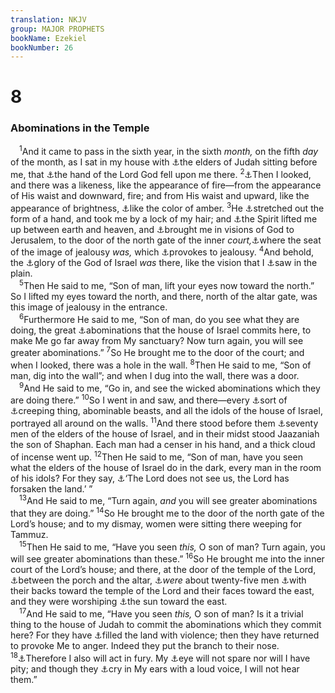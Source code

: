 ```yaml
---
translation: NKJV
group: MAJOR PROPHETS
bookName: Ezekiel 
bookNumber: 26
---
```


<div class="title"><h1>8</h1><h3>Abominations in the Temple</h3></div>
<span class="verse exe_8_1"> <sup>1</sup>And it came to pass in the sixth year, in the sixth <i>month,</i> on the fifth <i>day</i> of the month, as I sat in my house with <a data-toggle="tooltip" data-placement="bottom" title="Ezek. 14:1; 20:1; 33:31">⚓</a>the elders of Judah sitting before me, that <a data-toggle="tooltip" data-placement="bottom" title="Ezek. 1:3; 3:22">⚓</a>the hand of the Lord God fell upon me there. </span>
<span class="verse exe_8_2"><sup>2</sup><a data-toggle="tooltip" data-placement="bottom" title="Ezek. 1:26, 27">⚓</a>Then I looked, and there was a likeness, like the appearance of fire—from the appearance of His waist and downward, fire; and from His waist and upward, like the appearance of brightness, <a data-toggle="tooltip" data-placement="bottom" title="Ezek. 1:4, 27">⚓</a>like the color of amber. </span>
<span class="verse exe_8_3"><sup>3</sup>He <a data-toggle="tooltip" data-placement="bottom" title="Dan. 5:5">⚓</a>stretched out the form of a hand, and took me by a lock of my hair; and <a data-toggle="tooltip" data-placement="bottom" title="Ezek. 3:14; Acts 8:39">⚓</a>the Spirit lifted me up between earth and heaven, and <a data-toggle="tooltip" data-placement="bottom" title="Ezek. 11:1, 24; 40:2">⚓</a>brought me in visions of God to Jerusalem, to the door of the north gate of the inner <i>court,</i><a data-toggle="tooltip" data-placement="bottom" title="Jer. 7:30; 32:34; Ezek. 5:11">⚓</a>where the seat of the image of jealousy <i>was,</i> which <a data-toggle="tooltip" data-placement="bottom" title="Ex. 20:4; Deut. 32:16, 21">⚓</a>provokes to jealousy. </span>
<span class="verse exe_8_4"><sup>4</sup>And behold, the <a data-toggle="tooltip" data-placement="bottom" title="Ezek. 3:12; 9:3">⚓</a>glory of the God of Israel <i>was</i> there, like the vision that I <a data-toggle="tooltip" data-placement="bottom" title="Ezek. 1:28; 3:22, 23">⚓</a>saw in the plain.<br/></span>
<span class="verse exe_8_5"> <sup>5</sup>Then He said to me, “Son of man, lift your eyes now toward the north.” So I lifted my eyes toward the north, and there, north of the altar gate, was this image of jealousy in the entrance.<br/></span>
<span class="verse exe_8_6"> <sup>6</sup>Furthermore He said to me, “Son of man, do you see what they are doing, the great <a data-toggle="tooltip" data-placement="bottom" title="2 Kin. 23:4, 5; Ezek. 5:11; 8:9, 17">⚓</a>abominations that the house of Israel commits here, to make Me go far away from My sanctuary? Now turn again, you will see greater abominations.” </span>
<span class="verse exe_8_7"><sup>7</sup>So He brought me to the door of the court; and when I looked, there was a hole in the wall. </span>
<span class="verse exe_8_8"><sup>8</sup>Then He said to me, “Son of man, dig into the wall”; and when I dug into the wall, there was a door.<br/></span>
<span class="verse exe_8_9"> <sup>9</sup>And He said to me, “Go in, and see the wicked abominations which they are doing there.” </span>
<span class="verse exe_8_10"><sup>10</sup>So I went in and saw, and there—every <a data-toggle="tooltip" data-placement="bottom" title="Ex. 20:4; Deut. 4:16–18">⚓</a>sort of <a data-toggle="tooltip" data-placement="bottom" title="Rom. 1:23">⚓</a>creeping thing, abominable beasts, and all the idols of the house of Israel, portrayed all around on the walls. </span>
<span class="verse exe_8_11"><sup>11</sup>And there stood before them <a data-toggle="tooltip" data-placement="bottom" title="Num. 11:16, 25; Luke 10:1">⚓</a>seventy men of the elders of the house of Israel, and in their midst stood Jaazaniah the son of Shaphan. Each man had a censer in his hand, and a thick cloud of incense went up. </span>
<span class="verse exe_8_12"><sup>12</sup>Then He said to me, “Son of man, have you seen what the elders of the house of Israel do in the dark, every man in the room of his idols? For they say, <a data-toggle="tooltip" data-placement="bottom" title="Ps. 14:1; Is. 29:15; Ezek. 9:9">⚓</a>‘The Lord does not see us, the Lord has forsaken the land.’ ”<br/></span>
<span class="verse exe_8_13"> <sup>13</sup>And He said to me, “Turn again, <i>and</i> you will see greater abominations that they are doing.” </span>
<span class="verse exe_8_14"><sup>14</sup>So He brought me to the door of the north gate of the Lord’s house; and to my dismay, women were sitting there weeping for Tammuz.<br/></span>
<span class="verse exe_8_15"> <sup>15</sup>Then He said to me, “Have you seen <i>this,</i> O son of man? Turn again, you will see greater abominations than these.” </span>
<span class="verse exe_8_16"><sup>16</sup>So He brought me into the inner court of the Lord’s house; and there, at the door of the temple of the Lord, <a data-toggle="tooltip" data-placement="bottom" title="Joel 2:17">⚓</a>between the porch and the altar, <a data-toggle="tooltip" data-placement="bottom" title="Ezek. 11:1">⚓</a><i>were</i> about twenty-five men <a data-toggle="tooltip" data-placement="bottom" title="2 Chr. 29:6; Jer. 2:27; 32:33; Ezek. 23:39">⚓</a>with their backs toward the temple of the Lord and their faces toward the east, and they were worshiping <a data-toggle="tooltip" data-placement="bottom" title="Deut. 4:19; 2 Kin. 23:5, 11; Job 31:26; Jer. 44:17">⚓</a>the sun toward the east.<br/></span>
<span class="verse exe_8_17"> <sup>17</sup>And He said to me, “Have you seen <i>this,</i> O son of man? Is it a trivial thing to the house of Judah to commit the abominations which they commit here? For they have <a data-toggle="tooltip" data-placement="bottom" title="Ezek. 9:9; Amos 3:10; Mic. 2:2">⚓</a>filled the land with violence; then they have returned to provoke Me to anger. Indeed they put the branch to their nose. </span>
<span class="verse exe_8_18"><sup>18</sup><a data-toggle="tooltip" data-placement="bottom" title="Ezek. 5:13; 16:42; 24:13">⚓</a>Therefore I also will act in fury. My <a data-toggle="tooltip" data-placement="bottom" title="Ezek. 5:11; 7:4, 9; 9:5, 10">⚓</a>eye will not spare nor will I have pity; and though they <a data-toggle="tooltip" data-placement="bottom" title="Prov. 1:28; Is. 1:15; Jer. 11:11; 14:12; Mic. 3:4; Zech. 7:13">⚓</a>cry in My ears with a loud voice, I will not hear them.”<br/></span>
